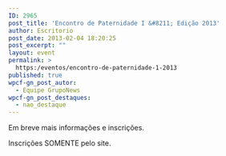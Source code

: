 ```yaml
---
ID: 2965
post_title: 'Encontro de Paternidade I &#8211; Edição 2013'
author: Escritorio
post_date: 2013-02-04 18:20:25
post_excerpt: ""
layout: event
permalink: >
  https:/eventos/encontro-de-paternidade-1-2013
published: true
wpcf-gn_post_autor:
  - Equipe GrupoNews
wpcf-gn_post_destaques:
  - nao_destaque
---
```

Em breve mais informações e inscrições.

Inscrições SOMENTE pelo site.